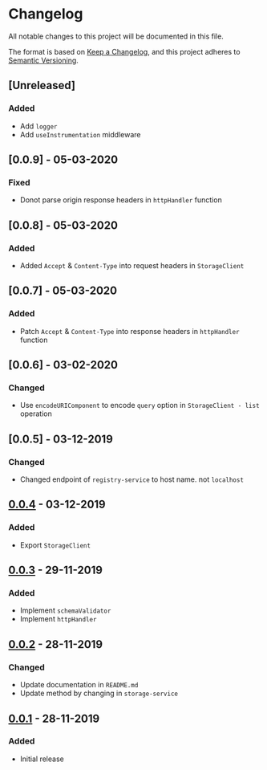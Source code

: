 # Changelog
All notable changes to this project will be documented in this file.

The format is based on [Keep a Changelog](https://keepachangelog.com/en/1.0.0/),
and this project adheres to [Semantic Versioning](https://semver.org/spec/v2.0.0.html).


## [Unreleased]

### Added

- Add `logger`
- Add `useInstrumentation` middleware

## [0.0.9] - 05-03-2020

### Fixed

- Donot parse origin response headers in `httpHandler` function

## [0.0.8] - 05-03-2020

### Added

- Added `Accept` & `Content-Type` into request headers in `StorageClient`

## [0.0.7] - 05-03-2020

### Added

- Patch `Accept` & `Content-Type` into response headers in `httpHandler` function

## [0.0.6] - 03-02-2020

### Changed

- Use `encodeURIComponent` to encode `query` option in `StorageClient - list` operation

## [0.0.5] - 03-12-2019

### Changed

- Changed endpoint of `registry-service` to host name. not `localhost`

## [0.0.4] - 03-12-2019

### Added

- Export `StorageClient`

## [0.0.3] - 29-11-2019

### Added

- Implement `schemaValidator`
- Implement `httpHandler`

## [0.0.2] - 28-11-2019

### Changed

- Update documentation in `README.md`
- Update method by changing in `storage-service`


## [0.0.1] - 28-11-2019

### Added

- Initial release

[0.0.4]: https://github.com/GeminiWind/service-libraries/compare/0.0.3...0.0.4
[0.0.3]: https://github.com/GeminiWind/service-libraries/compare/0.0.2...0.0.3
[0.0.2]: https://github.com/GeminiWind/service-libraries/compare/0.0.1...0.0.2
[0.0.1]: https://github.com/GeminiWind/service-libraries/releases/tag/0.0.1
